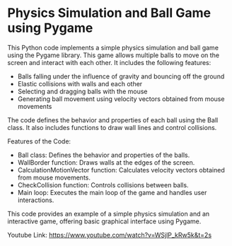 # Physics Simulation and Ball Game using Pygame

This Python code implements a simple physics simulation and ball game using the Pygame library. This game allows multiple balls to move on the screen and interact with each other. It includes the following features:

- Balls falling under the influence of gravity and bouncing off the ground
- Elastic collisions with walls and each other
- Selecting and dragging balls with the mouse
- Generating ball movement using velocity vectors obtained from mouse movements

The code defines the behavior and properties of each ball using the Ball class. It also includes functions to draw wall lines and control collisions.

Features of the Code:
- Ball class: Defines the behavior and properties of the balls.
- WallBorder function: Draws walls at the edges of the screen.
- CalculationMotionVector function: Calculates velocity vectors obtained from mouse movements.
- CheckCollision function: Controls collisions between balls.
- Main loop: Executes the main loop of the game and handles user interactions.

This code provides an example of a simple physics simulation and an interactive game, offering basic graphical interface using Pygame.


Youtube Link: https://www.youtube.com/watch?v=WSjlP_kRw5k&t=2s
